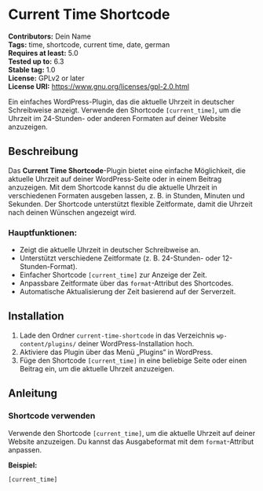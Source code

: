 # Current Time Shortcode

**Contributors:** Dein Name  
**Tags:** time, shortcode, current time, date, german  
**Requires at least:** 5.0  
**Tested up to:** 6.3  
**Stable tag:** 1.0  
**License:** GPLv2 or later  
**License URI:** https://www.gnu.org/licenses/gpl-2.0.html  

Ein einfaches WordPress-Plugin, das die aktuelle Uhrzeit in deutscher Schreibweise anzeigt. Verwende den Shortcode `[current_time]`, um die Uhrzeit im 24-Stunden- oder anderen Formaten auf deiner Website anzuzeigen.

## Beschreibung

Das **Current Time Shortcode**-Plugin bietet eine einfache Möglichkeit, die aktuelle Uhrzeit auf deiner WordPress-Seite oder in einem Beitrag anzuzeigen. Mit dem Shortcode kannst du die aktuelle Uhrzeit in verschiedenen Formaten ausgeben lassen, z. B. in Stunden, Minuten und Sekunden. Der Shortcode unterstützt flexible Zeitformate, damit die Uhrzeit nach deinen Wünschen angezeigt wird.

### Hauptfunktionen:
- Zeigt die aktuelle Uhrzeit in deutscher Schreibweise an.
- Unterstützt verschiedene Zeitformate (z. B. 24-Stunden- oder 12-Stunden-Format).
- Einfacher Shortcode `[current_time]` zur Anzeige der Zeit.
- Anpassbare Zeitformate über das `format`-Attribut des Shortcodes.
- Automatische Aktualisierung der Zeit basierend auf der Serverzeit.

## Installation

1. Lade den Ordner `current-time-shortcode` in das Verzeichnis `wp-content/plugins/` deiner WordPress-Installation hoch.
2. Aktiviere das Plugin über das Menü „Plugins“ in WordPress.
3. Füge den Shortcode `[current_time]` in eine beliebige Seite oder einen Beitrag ein, um die aktuelle Uhrzeit anzuzeigen.

## Anleitung

### Shortcode verwenden

Verwende den Shortcode `[current_time]`, um die aktuelle Uhrzeit auf deiner Website anzuzeigen. Du kannst das Ausgabeformat mit dem `format`-Attribut anpassen.

**Beispiel:**

```plaintext
[current_time]